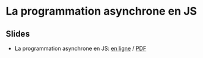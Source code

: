 # La programmation asynchrone en JS

## Slides

* La programmation asynchrone en JS: [en ligne](https://slides.com/drazik/programmation-web-client-riche-la-programmation-asynchrone-en-js) / [PDF](la-programmation-asychrone-en-js.pdf)

